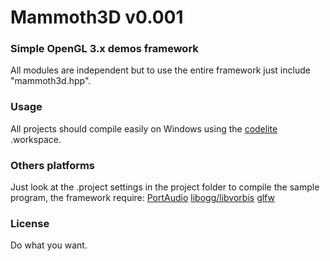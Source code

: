 Mammoth3D v0.001
=========

### Simple OpenGL 3.x demos framework ###

All modules are independent but to use the entire framework just include "mammoth3d.hpp".

### Usage ###

All projects should compile easily on Windows using the [codelite](http://www.codelite.org/) .workspace.

### Others platforms ###

Just look at the .project settings in the project folder to compile the sample program, the framework require: [PortAudio](http://www.portaudio.com/) [libogg/libvorbis](http://xiph.org/downloads) [glfw](http://www.glfw.org/download.html)

### License ###

Do what you want.